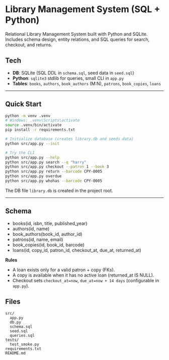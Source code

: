 # Library Management System (SQL + Python)

Relational Library Management System built with Python and SQLite. Includes schema design, entity relations, and SQL queries for search, checkout, and returns.

## Tech
- **DB**: SQLite (SQL DDL in `schema.sql`, seed data in `seed.sql`)
- **Python**: `sqlite3` stdlib for queries, small CLI in `app.py`
- **Tables**: `books`, `authors`, `book_authors` (M:N), `patrons`, `book_copies`, `loans`

---

## Quick Start

```bash
python -m venv .venv
# Windows: .venv\Scripts\activate
source .venv/bin/activate
pip install -r requirements.txt

# Initialize database (creates library.db and seeds data)
python src/app.py --init

# Try the CLI
python src/app.py --help
python src/app.py search --q "harry"
python src/app.py checkout --patron 1 --book 3
python src/app.py return --barcode CPY-0005
python src/app.py overdue
python src/app.py whohas --barcode CPY-0005
```

The DB file `library.db` is created in the project root.

---

## Schema

- books(id, isbn, title, published_year)
- authors(id, name)
- book_authors(book_id, author_id)  
- patrons(id, name, email)
- book_copies(id, book_id, barcode)  
- loans(id, copy_id, patron_id, checkout_at, due_at, returned_at)

**Rules**
- A loan exists only for a valid patron + copy (FKs).
- A copy is available when it has no active loan (returned_at IS NULL).
- Checkout sets `checkout_at=now`, `due_at=now + 14 days` (configurable in `app.py`).


## Files
```
src/
  app.py          
  db.py           
  schema.sql      
  seed.sql        
  queries.sql     
tests/
  test_smoke.py   
requirements.txt
README.md
```
